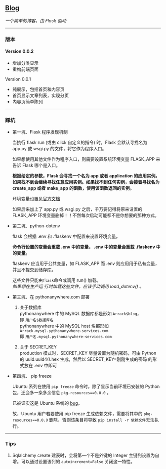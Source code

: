 ## [Blog](https://Arrack.pythonanywhere.com)
*一个简单的博客，由 Flask 驱动*

---
### 版本
#### Version 0.0.2
- 增加分类显示
- 重构前端页面
  
 Version 0.0.1  
  
- 纯展示，包括首页和内容页
- 首页显示文章列表，实现分页
- 内容页简单陈列

---

### 踩坑
- 第一坑、Flask 程序发现机制

    当执行 flask run (或由 click 自定义的指令) 时，Flask 会默认寻找名为 app.py 或 wsgi.py 的文件，将它作为程序入口。  

    如果想使用其他文件作为程序入口，则需要设置系统环境变量 FLASK_APP 来告诉 Flask 哪个是入口。  

    **根据给定的参数，Flask 会寻找一个名为 app 或者 application 的应用实例。 如果找不到会继续寻找任意应用实例。如果找不到任何实例，会接着寻找名为 create_app 或者 make_app 的函数，使用该函数返回的实例。**  

    环境变量设置见[官方文档](https://dormousehole.readthedocs.io/en/latest/cli.html)  

    如果后来加上了 app.py 或 wsgi.py 之后，千万要记得将原来设置的 FLASK_APP 环境变量删掉！！不然每次启动可能都不是你想要的那种方式。  
  
- 第二坑、python-dotenv

    flask 会根据 .env 和 .flaskenv 中配置来设置环境变量。  

    **命令行设置的变量会重载 .env 中的变量， .env 中的变量会重载 .flaskenv 中的变量。**  

    flaskenv 应当用于公共变量，如 FLASK_APP 而 .env 则应用用于私有变量，并且不提交到储存库。  

    这些文件只能由``flask``命令或调用 run() 加载。  
    *如果想在生产运 行时加载这些文件，应该手动调用 load_dotenv() 。*  

- 第三坑、在 pythonanywhere.com 部署

    1. 关于数据库  
    pythonanywhere 中的 MySQL 数据库都是形如 ``Arrack$blog``，  
    即 ``用户名$数据库名``  
    pythonanywhere 中的 MySQL host 名都形如 ``Arrack.mysql.pythonanywhere-services.com``  
    即 ``用户名.mysql.pythonanywhere-services.com``
  
    2. 关于 SECRET_KEY  
    production 模式时，SECRET_KEY 尽量设置为随机密码，可由 Python 的 uuid.uuid4().hex 生成，然后以 SECRET_KEY=刚刚生成的密码 的形式放在 .env 中即可

- 第四坑、 pip freeze

    Ubuntu 系列在使用 ``pip freeze`` 命令时，除了显示当前环境已安装的 Python 包，还会多一条多余信息 ``pkg-resources==0.0.0`` 。   

    已被证实这是 Ubuntu 系统的 [bug](https://bugs.launchpad.net/ubuntu/+source/python-pip/+bug/1635463)。  
  
    故，Ubuntu 用户若要使用 pip freeze 生成依赖文件，需要将其中的 ``pkg-resources==0.0.0`` 删除，否则该条目将导致 ``pip install -r 依赖文件``无法执行。

---

### Tips

1. Sqlalchemy create 建表时，会将第一个不是外键的 Integer 主键列设置为自增。可以通过设置该列的 ``autoincrement=False`` 关闭这一特性。